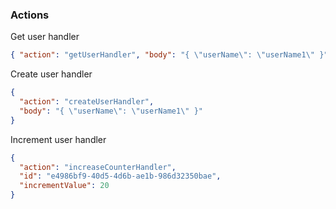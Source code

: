 ### Actions

Get user handler

```json
{ "action": "getUserHandler", "body": "{ \"userName\": \"userName1\" }" }
```

Create user handler

```json
{
  "action": "createUserHandler",
  "body": "{ \"userName\": \"userName1\" }"
}
```

Increment user handler

```json
{
  "action": "increaseCounterHandler",
  "id": "e4986bf9-40d5-4d6b-ae1b-986d32350bae",
  "incrementValue": 20
}
```
